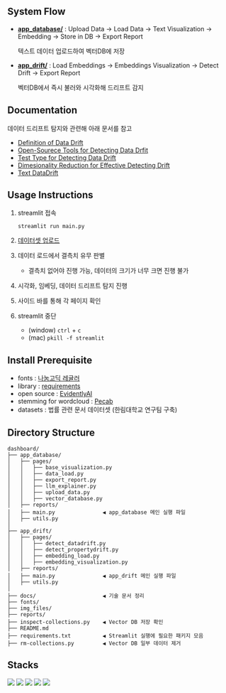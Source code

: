## System Flow

- [**app_database/**](./app_database)  : Upload Data → Load Data → Text Visualization → Embedding → Store in DB → Export Report
    
    텍스트 데이터 업로드하여 벡터DB에 저장
    
- [**app_drift/**](./app_drift)  : Load Embeddings → Embeddings Visualization → Detect Drift → Export Report
    
    벡터DB에서 즉시 불러와 시각화해 드리프트 감지


## Documentation
데이터 드리프트 탐지와 관련해 아래 문서를 참고
- [Definition of Data Drift](docs/DataDrift.md)
- [Open-Sourece Tools for Detecting Data Drfit](docs/DriftDetection-Tools.md)
- [Test Type for Detecting Data Drift](docs/TestTypes.md)
- [Dimesionality Reduction for Effective Detecting Drift](docs/Dimensionality-Reduction.md)
- [Text DataDrift](docs/Text-DataDrift.md)

## Usage Instructions
1. streamlit 접속
    
    ```
    streamlit run main.py
    ```

2. [데이터셋 업로드](pages/upload_data.py)
3. 데이터 로드에서 결측치 유무 판별 
    - 결측치 없어야 진행 가능, 데이터의 크기가 너무 크면 진행 불가
4. 시각화, 임베딩, 데이터 드리프트 탐지 진행
5. 사이드 바를 통해 각 페이지 확인
6. streamlit 중단

    - (window) `ctrl` + `c`
    - (mac) `pkill -f streamlit`

## Install Prerequisite
- fonts : [나눔고딕 레귤러](https://fonts.google.com/selection)
- library : [requirements](requirements.txt)
- open source : [EvidentlyAI](https://github.com/evidentlyai/evidently/tree/main/examples/integrations/streamlit_dashboard)
- stemming for wordcloud : [Pecab](https://github.com/hyunwoongko/pecab)
- datasets : 법률 관련 문서 데이터셋 (한림대학교 연구팀 구축)

## Directory Structure

```
dashboard/
├── app_database/
│   ├── pages/
│   │   ├── base_visualization.py
│   │   ├── data_load.py
│   │   ├── export_report.py
│   │   ├── llm_explainer.py
│   │   ├── upload_data.py
│   │   ├── vector_database.py
│   ├── reports/
│   ├── main.py               ◀ app_database 메인 실행 파일
│   ├── utils.py              
│
├── app_drift/
│   ├── pages/
│   │   ├── detect_datadrift.py
│   │   ├── detect_propertydrift.py
│   │   ├── embedding_load.py
│   │   ├── embedding_visualization.py
│   ├── reports/
│   ├── main.py               ◀ app_drift 메인 실행 파일
│   ├── utils.py              
│
├── docs/                     ◀ 기술 문서 정리
├── fonts/                   
├── img_files/               
├── reports/                 
├── inspect-collections.py    ◀ Vector DB 저장 확인
├── README.md
├── requirements.txt          ◀ Streamlit 실행에 필요한 패키지 모음
├── rm-collections.py         ◀ Vector DB 일부 데이터 제거            
```


## Stacks

<img src="https://img.shields.io/badge/Streamlit-FF4B4B?style=for-the-badge&logo=Streamlit&logoColor=white"> <img src="https://img.shields.io/badge/Pytorch-EE4C2C?style=for-the-badge&logo=Pytorch&logoColor=white"> <img src="https://img.shields.io/badge/HuggingFace-FFD21E?style=for-the-badge&logo=HuggingFace&logoColor=white"> <img src="https://img.shields.io/badge/Python-3776AB?style=for-the-badge&logo=Python&logoColor=white"> <img src="https://img.shields.io/badge/Milvus-00A1EA?style=for-the-badge&logo=Milvus&logoColor=white">